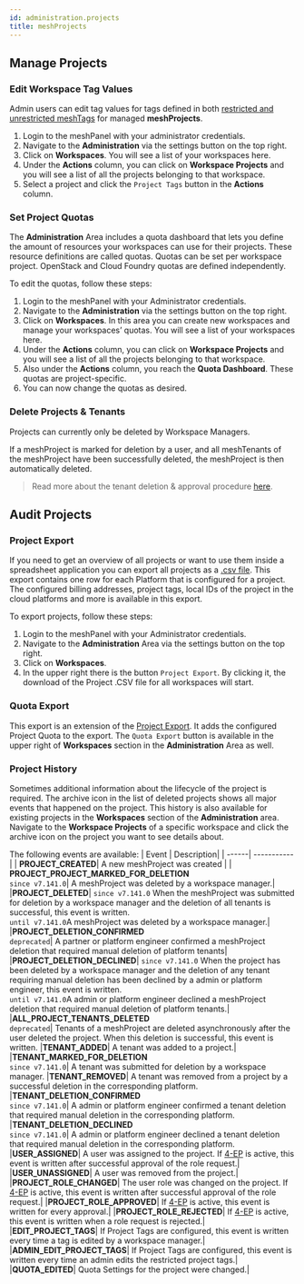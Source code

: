 ```yaml
---
id: administration.projects
title: meshProjects
---
```


## Manage Projects

### Edit Workspace Tag Values

Admin users can edit tag values for tags defined in both [restricted and unrestricted meshTags](meshstack.metadata-tags.md) for managed **meshProjects**.

1. Login to the meshPanel with your administrator credentials.
2. Navigate to the **Administration** via the settings button on the top right.
3. Click on **Workspaces**. You will see a list of your workspaces here.
4. Under the **Actions** column, you can click on **Workspace Projects** and you will see a list of all the projects belonging to that workspace.
5. Select a project and click the `Project Tags` button in the **Actions** column.

### Set Project Quotas

The **Administration** Area includes a quota dashboard that lets you define the amount of resources your workspaces can use for their projects. These resource definitions are called quotas. Quotas can be set per workspace project. OpenStack and Cloud Foundry quotas are defined independently.

To edit the quotas, follow these steps:

1. Login to the meshPanel with your Administrator credentials.
2. Navigate to the **Administration** via the settings button on the top right.
3. Click on **Workspaces**. In this area you can create new workspaces and manage your workspaces’ quotas. You will see a list of your workspaces here.
4. Under the **Actions** column, you can click on **Workspace Projects** and you will see a list of all the projects belonging to that workspace.
5. Also under the **Actions** column, you reach the **Quota Dashboard**. These quotas are project-specific.
6. You can now change the quotas as desired.

### Delete Projects & Tenants

Projects can currently only be deleted by Workspace Managers.

If a meshProject is marked for deletion by a user, and all meshTenants of the meshProject
have been successfully deleted, the meshProject is then automatically deleted.

> Read more about the tenant deletion & approval procedure [here](./administration.delete-tenants.md).

## Audit Projects

### Project Export

If you need to get an overview of all projects or want to use them inside a spreadsheet application you can export all projects as a
[.csv file](https://en.wikipedia.org/wiki/Comma-separated_values). This export contains one row for each Platform that is configured for a project. The configured billing addresses, project tags, local IDs of the project in the cloud platforms and more is available in this export.

To export projects, follow these steps:

1. Login to the meshPanel with your Administrator credentials.
2. Navigate to the **Administration** Area via the settings button on the top right.
3. Click on **Workspaces**.
4. In the upper right there is the button `Project Export`. By clicking it, the download of the Project .CSV file for all workspaces will start.

### Quota Export

This export is an extension of the [Project Export](#project-export). It adds the configured Project Quota to the export. The `Quota Export` button is available in the upper right of **Workspaces** section in the **Administration** Area as well.

### Project History

Sometimes additional information about the lifecycle of the project is required. The archive icon in the list of deleted projects shows all major events that happened on the project. This history is also available for existing projects in the **Workspaces** section of the **Administration** area. Navigate to the **Workspace Projects** of a specific workspace and click the archive icon on the project you want to see details about.

The following events are available:
| Event | Description|
| ------| -----------|
| **PROJECT_CREATED**| A new meshProject was created |
| **PROJECT_PROJECT_MARKED_FOR_DELETION**<br>`since v7.141.0`| A meshProject was deleted by a workspace manager.|
|**PROJECT_DELETED**| `since v7.141.0` When the meshProject was submitted for deletion by a workspace manager and the deletion of all tenants is successful, this event is written.<br>`until v7.141.0`A meshProject was deleted by a workspace manager.|
|**PROJECT_DELETION_CONFIRMED**<br>`deprecated`| A partner or platform engineer confirmed a meshProject deletion that required manual deletion of platform tenants|
|**PROJECT_DELETION_DECLINED**| `since v7.141.0` When the project has been deleted by a workspace manager and the deletion of any tenant requiring manual deletion has been declined by a admin or platform engineer, this event is written.<br>`until v7.141.0`A admin or platform engineer declined a meshProject deletion that required manual deletion of platform tenants.|
|**ALL_PROJECT_TENANTS_DELETED**<br>`deprecated`| Tenants of a meshProject are deleted asynchronously after the user deleted the project. When this deletion is successful, this event is written.
|**TENANT_ADDED**| A tenant was added to a project.|
|**TENANT_MARKED_FOR_DELETION**<br>`since v7.141.0`| A tenant was submitted for deletion by a workspace manager.
|**TENANT_REMOVED**| A tenant was removed from a project by a successful deletion in the corresponding platform.
|**TENANT_DELETION_CONFIRMED**<br>`since v7.141.0`| A admin or platform engineer confirmed a tenant deletion that required manual deletion in the corresponding platform.
|**TENANT_DELETION_DECLINED**<br>`since v7.141.0`| A admin or platform engineer declined a tenant deletion that required manual deletion in the corresponding platform.
|**USER_ASSIGNED**| A user was assigned to the project. If [4-EP](meshstack.authorization.md#user-project-role-approval) is active, this event is written after successful approval of the role request.|
|**USER_UNASSIGNED**| A user was removed from the project.|
|**PROJECT_ROLE_CHANGED**| The user role was changed on the project. If [4-EP](meshstack.authorization.md#user-project-role-approval) is active, this event is written after successful approval of the role request.|
|**PROJECT_ROLE_APPROVED**| If [4-EP](meshstack.authorization.md#user-project-role-approval) is active, this event is written for every approval.|
|**PROJECT_ROLE_REJECTED**| If [4-EP](meshstack.authorization.md#user-project-role-approval) is active, this event is written when a role request is rejected.|
|**EDIT_PROJECT_TAGS**| If Project Tags are configured, this event is written every time a tag is edited by a workspace manager.|
|**ADMIN_EDIT_PROJECT_TAGS**| If Project Tags are configured, this event is written every time an admin edits the restricted project tags.|
|**QUOTA_EDITED**| Quota Settings for the project were changed.|
